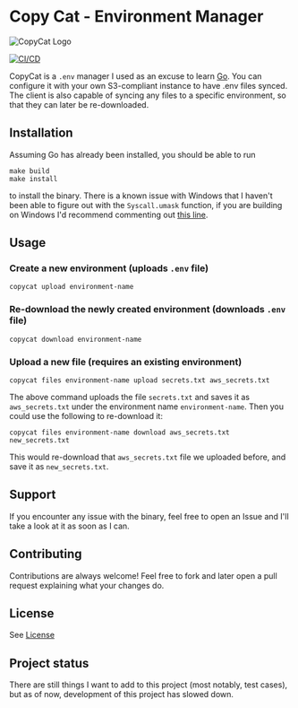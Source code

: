 # Copy Cat - Environment Manager

![CopyCat Logo](https://cdn.hkr.sh/logo.png)

[![CI/CD](https://github.com/MatthewC/copycat/actions/workflows/deploy.yml/badge.svg)](https://github.com/MatthewC/copycat/actions/workflows/deploy.yml)

CopyCat is a `.env` manager I used as an excuse to learn [Go](https://go.dev). You can configure it with your own S3-compliant instance to have .env files synced. The client is also capable of syncing any files to a specific environment, so that they can later be re-downloaded.

## Installation

Assuming Go has already been installed, you should be able to run

```shell
make build
make install
```

to install the binary. There is a known issue with Windows that I haven't been able to figure out with the `Syscall.umask` function, if you are building on Windows I'd recommend commenting out [this line](https://github.com/MatthewC/copycat/blob/57f1e2ffaf36d1b4e6c9a3726af4f0ac22a11d14/commands.go#L44).

## Usage

### Create a new environment (uploads `.env` file)

```shell
copycat upload environment-name
```

### Re-download the newly created environment (downloads `.env` file)

```shell
copycat download environment-name
```

### Upload a new file (requires an existing environment)

```shell
copycat files environment-name upload secrets.txt aws_secrets.txt
```

The above command uploads the file `secrets.txt` and saves it as `aws_secrets.txt` under the environment name `environment-name`. Then you could use the following to re-download it:

```shell
copycat files environment-name download aws_secrets.txt new_secrets.txt
```

This would re-download that `aws_secrets.txt` file we uploaded before, and save it as `new_secrets.txt`.

## Support

If you encounter any issue with the binary, feel free to open an Issue and I'll take a look at it as soon as I can.

## Contributing

Contributions are always welcome! Feel free to fork and later open a pull request explaining what your changes do.

## License

See [License](LICENSE)

## Project status

There are still things I want to add to this project (most notably, test cases), but as of now, development of this project has slowed down.
